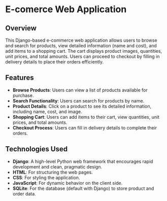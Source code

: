 # E-comerce Web Application

## Overview
This Django-based e-commerce web application allows users to browse and search for products, view detailed information (name and cost), and add items to a shopping cart. The cart displays product images, quantities, unit prices, and total amounts. Users can proceed to checkout by filling in delivery details to place their orders efficiently.

## Features
- **Browse Products**: Users can view a list of products available for purchase.
- **Search Functionality**: Users can search for products by name.
- **Product Details**: Click on a product to see its detailed information, including name, cost, and image.
- **Shopping Cart**: Users can add items to their cart, view quantities, unit prices, and total amounts.
- **Checkout Process**: Users can fill in delivery details to complete their orders.

## Technologies Used
- **Django**: A high-level Python web framework that encourages rapid development and clean, pragmatic design.
- **HTML**: For structuring the web pages.
- **CSS**: For styling the application.
- **JavaScript**: For dynamic behavior on the client side.
- **SQLite**: For the database (default with Django) to store product and order data.

